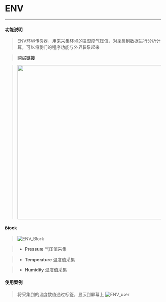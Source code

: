 # ENV
__________________________

#### 功能说明

>ENV环境传感器，用来采集环境的温湿度气压值，对采集到数据进行分析计算，可以将我们的程序功能与外界联系起来

>[购买链接](http://flow.m5stack.com/)

><img src="/image/Units/ENV.jpg" width="500" height="500" />

#### Block

>![ENV_Block](/image/Units/ENV_Block.jpg)

>* __Pressure__
气压值采集

>* __Temperature__
温度值采集

>* __Humidity__
湿度值采集

#### 使用案例

>将采集到的温度数值通过标签，显示到屏幕上
>![ENV_user](/image/Units/ENV_user.gif)
